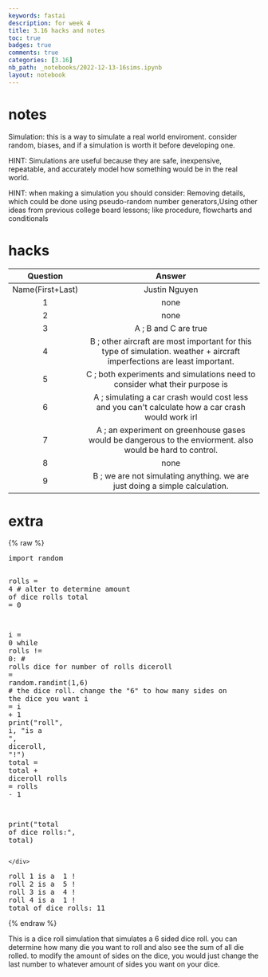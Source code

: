 ```yaml
---
keywords: fastai
description: for week 4
title: 3.16 hacks and notes
toc: true 
badges: true
comments: true
categories: [3.16]
nb_path: _notebooks/2022-12-13-16sims.ipynb
layout: notebook
---
```


<!--
#################################################
### THIS FILE WAS AUTOGENERATED! DO NOT EDIT! ###
#################################################
# file to edit: _notebooks/2022-12-13-16sims.ipynb
-->

<div class="container" id="notebook-container">
        
<div class="cell border-box-sizing text_cell rendered"><div class="inner_cell">
<div class="text_cell_render border-box-sizing rendered_html">
<h1 id="notes">notes<a class="anchor-link" href="#notes"> </a></h1><p>Simulation: this is a way to simulate a real world enviroment. consider random, biases, and if a simulation is worth it before developing one.</p>
<p>HINT: Simulations are useful because they are safe, inexpensive, repeatable, and accurately model how something would be in the real world.</p>
<p>HINT: when making a simulation you should consider: Removing details, which could be done using pseudo-random number generators,Using other ideas from previous college board lessons; like procedure, flowcharts and conditionals</p>
<h1 id="hacks">hacks<a class="anchor-link" href="#hacks"> </a></h1><table>
<thead><tr>
<th style="text-align:center">Question</th>
<th style="text-align:center">Answer</th>
</tr>
</thead>
<tbody>
<tr>
<td style="text-align:center">Name(First+Last)</td>
<td style="text-align:center">Justin Nguyen</td>
</tr>
<tr>
<td style="text-align:center">1</td>
<td style="text-align:center">none</td>
</tr>
<tr>
<td style="text-align:center">2</td>
<td style="text-align:center">none</td>
</tr>
<tr>
<td style="text-align:center">3</td>
<td style="text-align:center">A ; B and C are true</td>
</tr>
<tr>
<td style="text-align:center">4</td>
<td style="text-align:center">B ; other aircraft are most important for this type of simulation.  weather + aircraft imperfections are least important.</td>
</tr>
<tr>
<td style="text-align:center">5</td>
<td style="text-align:center">C ; both experiments and simulations need to consider what their purpose is</td>
</tr>
<tr>
<td style="text-align:center">6</td>
<td style="text-align:center">A ; simulating a car crash would cost less and you can't calculate how a car crash would work irl</td>
</tr>
<tr>
<td style="text-align:center">7</td>
<td style="text-align:center">A ; an experiment on greenhouse gases would be dangerous to the  enviorment. also would be hard to control.</td>
</tr>
<tr>
<td style="text-align:center">8</td>
<td style="text-align:center">none</td>
</tr>
<tr>
<td style="text-align:center">9</td>
<td style="text-align:center">B ; we are not simulating anything. we are just doing a simple calculation.</td>
</tr>
</tbody>
</table>
<h1 id="extra">extra<a class="anchor-link" href="#extra"> </a></h1>
</div>
</div>
</div>
    {% raw %}
    
<div class="cell border-box-sizing code_cell rendered">
<div class="input">

<div class="inner_cell">
    <div class="input_area">
<div class=" highlight hl-ipython3"><pre><span></span><span class="kn">import</span> <span class="nn">random</span>

<span class="n">rolls</span> <span class="o">=</span> <span class="mi">4</span> <span class="c1"># alter to determine amount of dice rolls</span>
<span class="n">total</span> <span class="o">=</span> <span class="mi">0</span>

<span class="n">i</span> <span class="o">=</span> <span class="mi">0</span>
<span class="k">while</span> <span class="n">rolls</span> <span class="o">!=</span> <span class="mi">0</span><span class="p">:</span> <span class="c1"># rolls dice for number of rolls</span>
    <span class="n">diceroll</span> <span class="o">=</span> <span class="n">random</span><span class="o">.</span><span class="n">randint</span><span class="p">(</span><span class="mi">1</span><span class="p">,</span><span class="mi">6</span><span class="p">)</span> <span class="c1"># the dice roll. change the &quot;6&quot; to how many sides on the dice you want</span>
    <span class="n">i</span> <span class="o">=</span> <span class="n">i</span> <span class="o">+</span> <span class="mi">1</span> 
    <span class="nb">print</span><span class="p">(</span><span class="s2">&quot;roll&quot;</span><span class="p">,</span> <span class="n">i</span><span class="p">,</span> <span class="s2">&quot;is a &quot;</span><span class="p">,</span> <span class="n">diceroll</span><span class="p">,</span> <span class="s2">&quot;!&quot;</span><span class="p">)</span> 
    <span class="n">total</span> <span class="o">=</span> <span class="n">total</span> <span class="o">+</span> <span class="n">diceroll</span>
    <span class="n">rolls</span> <span class="o">=</span> <span class="n">rolls</span> <span class="o">-</span> <span class="mi">1</span>

<span class="nb">print</span><span class="p">(</span><span class="s2">&quot;total of dice rolls:&quot;</span><span class="p">,</span> <span class="n">total</span><span class="p">)</span>
</pre></div>

    </div>
</div>
</div>

<div class="output_wrapper">
<div class="output">

<div class="output_area">

<div class="output_subarea output_stream output_stdout output_text">
<pre>roll 1 is a  1 !
roll 2 is a  5 !
roll 3 is a  4 !
roll 4 is a  1 !
total of dice rolls: 11
</pre>
</div>
</div>

</div>
</div>

</div>
    {% endraw %}

<div class="cell border-box-sizing text_cell rendered"><div class="inner_cell">
<div class="text_cell_render border-box-sizing rendered_html">
<p>This is a dice roll simulation that simulates a 6 sided dice roll. you can determine how many die you want to roll and also see the sum of all die rolled. to modify
the amount of sides on the dice, you would just change the last number to whatever amount of sides you want on your dice.</p>

</div>
</div>
</div>
</div>
 

